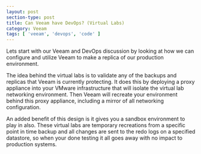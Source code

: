 ```yaml
---
layout: post
section-type: post
title: Can Veeam have DevOps? (Virtual Labs)
category: Veeam
tags: [ 'veeam', 'devops', 'code' ]
---
```


Lets start with our Veeam and DevOps discussion by looking at how we can configure and utilize Veeam to make a replica of our production environment.

The idea behind the virtual labs is to validate any of the backups and replicas that Veeam is currently protecting. It does this by deploying a proxy appliance into your VMware infrastructure that will isolate the virtual lab networking environment. Then Veeam will recreate your environment behind this proxy appliance, including a mirror of all networking configuration.

An added benefit of this design is it gives you a sandbox environment to play in also. These virtual labs are temporary recreations from a specific point in time backup and all changes are sent to the redo logs on a specified datastore, so when your done testing it all goes away with no impact to production systems. 
